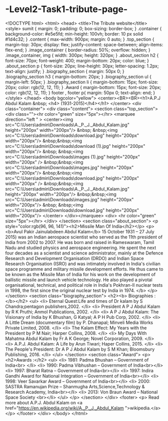 # -Level2-Task1-tribute-page-
&lt;!DOCTYPE html> &lt;html>     &lt;head> &lt;title>The Tribute website&lt;/title> &lt;style>     sumit  {     margin: 0;     padding: 0;     box-sizing: border-box; } .container {     background-color: #e5e5fd;     min-height: 100vh;     border: 10 px solid #1d4c32; } .content {     max-width: 900px;     margin: 0 auto; } .top_section {     margin-top: 30px;     display: flex;     justify-content: space-between;     align-items: flex-end; } .image_container {     border-radius: 50%;     overflow: hidden; } .image_container, img {     width: 300px;     height: 320px; } .about_section h2 {     font-size: 70px;     font-weight:  400;     margin-bottom: 20px;     color: blue; } .about_section p {     font-size: 20px;     line-height: 30px;     letter-spacing: 1.2px;     text-align: justify; } .biography_section {     margin: 50px 0; } .biography_section h3 {     margin-bottom: 20px; } .biography_section ul {     margin-left: 50px; } .biography_section li {     margin-bottom: 15px;     font-size: 20px;     color: rgb(12, 12, 11);  } .Award {     margin-bottom: 15px;     font-size: 20px;     color: rgb(12, 12, 11); }  footer , footer p{     margin: 50px 0;     text-align: end; } &lt;/style>     &lt;/head>     &lt;body bgcolor="yellow">          &lt;center>&lt;BR>&lt;BR>&lt;h1>A.P.J Abdul Kalam &amp;nbsp; &lt;h4> (1931-2015)&lt;/h4>&lt;/h1>         &lt;/center>         &lt;div class="container">             &lt;div class="content">                 &lt;section class="top_section">                     &lt;div class="">&lt;hr color="green" size="5px">&lt;/hr>                         &lt;marquee direction="left " >                         &lt;center>&lt;img src="C:\Users\admin\Downloads\A._P._J._Abdul_Kalam.jpg"  height="200px" width="200px"/>                            &amp;nbsp; &amp;nbsp;&lt;img src="C:\Users\admin\Downloads\download.jpg"  height="200px" width="200px"/>                             &amp;nbsp;&amp;nbsp;&lt;img src="C:\Users\admin\Downloads\download (1).jpg"  height="200px" width="200px"/>                             &amp;nbsp; &amp;nbsp;&lt;img src="C:\Users\admin\Downloads\images (1).jpg" height="200px" width="200px" />                             &amp;nbsp;&amp;nbsp;&lt;img src="C:\Users\admin\Downloads\images.jpg" height="200px" width="200px"/>                             &amp;nbsp;&amp;nbsp;&lt;img src="C:\Users\admin\Downloads\download.jpg" height="200px" width="200px" />                             &amp;nbsp;&amp;nbsp;&lt;img src="C:\Users\admin\Downloads\A._P._J._Abdul_Kalam.jpg"  height="200px" width="200px"/>                             &amp;nbsp;&amp;nbsp;&lt;img src="C:\Users\admin\Downloads\images.jpg" height="200px" width="200px"/>                             &amp;nbsp; &amp;nbsp;&lt;img src="C:\Users\admin\Downloads\download.jpg"  height="200px" width="200px"/>                          &lt;/center>                     &lt;/div>&lt;/marquee>                     &lt;div>                         &lt;hr color="green" size="5px">&lt;/hr>                                             &lt;/div>                 &lt;/section>                 &lt;section class="about_section">                     &lt;p style="color:rgb(96, 96, 141)">&lt;h2>Missile Man Of India&lt;/h2>&lt;/p>                     &lt;p>                         &lt;b>Avul Pakir Jainulabdeen Abdul Kalam&lt;/b>  15 October 1931 – 27 July 2015) was an Indian aerospace scientist who served as the 11th president of India from 2002 to 2007. He was born and raised in Rameswaram, Tamil Nadu and studied physics and aerospace engineering. He spent the next four decades as a scientist and science administrator, mainly at the Defence Research and Development Organisation (DRDO) and Indian Space Research Organisation (ISRO) and was intimately involved in India's civilian space programme and military missile development efforts. He thus came to be known as the Missile Man of India for his work on the development of ballistic missile and launch vehicle technology. He also played a pivotal organisational, technical, and political role in India's Pokhran-II nuclear tests in 1998, the first since the original nuclear test by India in 1974.  &lt;/b>                     &lt;/p>                 &lt;/section>                 &lt;section class="biography_section">                     &lt;h2>&lt;b> Biographies :&lt;/b>&lt;/h2>                     &lt;ul>                         &lt;li>                             Eternal Quest:Life and times of Dr kalam by S Chandra;pentagon publishers,2002.                         &lt;/li>                         &lt;li>                             President A P J Abdul Kalam by R K Pruthi; Anmol Publications, 2002.                         &lt;/li>                         &lt;li>                             A P J Abdul Kalam: The Visionary of India by K Bhushan, G Katyal; A P H Pub Corp, 2002.                         &lt;/li>                         &lt;li>                             A Little Dream (documentary film) by P. Dhanapal; Minveli Media Works Private Limited, 2008.                          &lt;/li>                          &lt;li>                             The Kalam Effect: My Years with the President by P M Nair; Harper Collins, 2008.                          &lt;/li>                          &lt;li>                             My Days With Mahatma Abdul Kalam by Fr A K George; Novel Corporation, 2009.                          &lt;/li>                          &lt;li>                             A.P.J. Abdul Kalam: A Life by Arun Tiwari; Haper Collins, 2015.                          &lt;/li>                          &lt;li>                             The People's President: Dr A P J Abdul Kalam by S M Khan; Bloomsbury Publishing, 2016.                          &lt;/li>                     &lt;/ul>                 &lt;/section>                 &lt;section class="Award">                 &lt;p> &lt;h2>Awards :&lt;/h2>                     &lt;ul>                         &lt;li>                      1981: Padma Bhushan – Government of India&lt;br>                 &lt;/li>                   &lt;li>                      1990: Padma Vibhushan – Government of India&lt;br>&lt;/li>                     &lt;li>                      1997: Bharat Ratna – Government of India&lt;br>&lt;/li>                     &lt;li>                      1997: Indira Gandhi Award for National Integration – Government of India&lt;br>&lt;/li>                     &lt;li>                      1998: Veer Savarkar Award – Government of India&lt;br>&lt;/li>                     &lt;li>                      2000: SASTRA Ramanujan Prize – Shanmugha Arts,Science,Technology &amp; Research Academy, India&lt;br>&lt;/li>                     &lt;li>                      2013: Von Braun Award – National Space Society &lt;br>&lt;/li>                     &lt;/ul>                 &lt;/p>             &lt;/section>             &lt;/div>             &lt;footer>                 &lt;p>                     Read more about A.P.J. Abdul Kalam on                     &lt;a href="https://en.wikipedia.org/wiki/A._P._J._Abdul_Kalam ">wikipedia.&lt;/a>                 &lt;/p>             &lt;/footer>         &lt;/div>      &lt;/body> &lt;/html>
